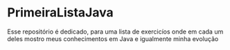 # PrimeiraListaJava
Esse repositório é dedicado, para uma lista de exercicíos onde em cada um deles mostro meus conhecimentos em Java e igualmente minha evolução

